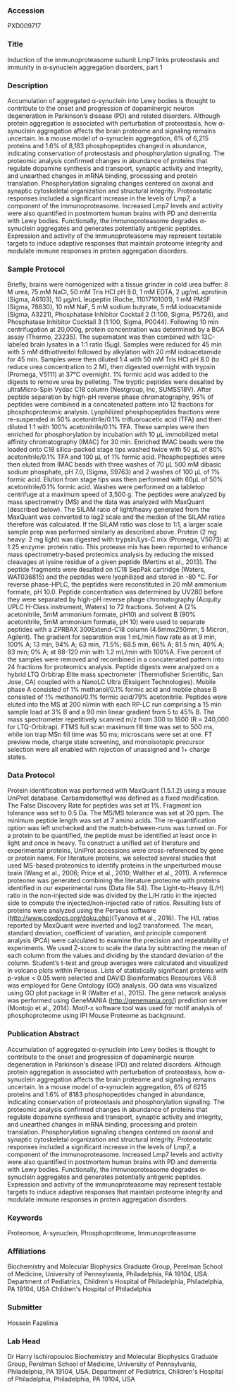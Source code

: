 ### Accession
PXD009717

### Title
Induction of the immunoproteasome subunit Lmp7 links proteostasis and immunity in α-synuclein aggregation disorders, part 1

### Description
Accumulation of aggregated α-synuclein into Lewy bodies is thought to contribute to the onset and progression of dopaminergic neuron degeneration in Parkinson’s disease (PD) and related disorders.  Although protein aggregation is associated with perturbation of proteostasis, how α-synuclein aggregation affects the brain proteome and signaling remains uncertain.  In a mouse model of α-synuclein aggregation, 6% of 6,215 proteins and 1.6% of 8,183 phosphopeptides changed in abundance, indicating conservation of proteostasis and phosphorylation signaling.  The proteomic analysis confirmed changes in abundance of proteins that regulate dopamine synthesis and transport, synaptic activity and integrity, and unearthed changes in mRNA binding, processing and protein translation.  Phosphorylation signaling changes centered on axonal and synaptic cytoskeletal organization and structural integrity.  Proteostatic responses included a significant increase in the levels of Lmp7, a component of the immunoproteasome.  Increased Lmp7 levels and activity were also quantified in postmortem human brains with PD and dementia with Lewy bodies.  Functionally, the immunoproteasome degrades α-synuclein aggregates and generates potentially antigenic peptides.  Expression and activity of the immunoproteasome may represent testable targets to induce adaptive responses that maintain proteome integrity and modulate immune responses in protein aggregation disorders.

### Sample Protocol
Briefly, brains were homogenized with a tissue grinder in cold urea buffer: 8 M urea, 75 mM NaCl, 50 mM Tris HCl pH 8.0, 1 mM EDTA, 2 µg/mL aprotinin (Sigma, A6103), 10 µg/mL leupeptin (Roche, 11017101001), 1 mM PMSF (Sigma, 78830), 10 mM NaF, 5 mM sodium butyrate, 5 mM iodoacetamide (Sigma, A3221), Phosphatase Inhibitor Cocktail 2 (1:100, Sigma, P5726), and Phosphatase Inhibitor Cocktail 3 (1:100, Sigma, P0044).  Following 10 min centrifugation at 20,000g, protein concentration was determined by a BCA assay (Thermo, 23235).  The supernatant was then combined with 13C-labeled brain lysates in a 1:1 ratio (5µg).  Samples were reduced for 45 min with 5 mM dithiothreitol followed by alkylation with 20 mM iodoacetamide for 45 min. Samples were then diluted 1:4 with 50 mM Tris HCl pH 8.0 (to reduce urea concentration to 2 M), then digested overnight with trypsin (Promega, V5111) at 37°C overnight.  1% formic acid was added to the digests to remove urea by pelleting.  The tryptic peptides were desalted by ultraMicro-Spin Vydac C18 column (Nestgroup, Inc, SUMSS18V).  After peptide separation by high-pH reverse phase chromatography, 95% of peptides were combined in a concatenated pattern into 12 fractions for phosphoproteomic analysis.  Lyophilized phosphopeptides fractions were re-suspended in 50% acetonitrile/0.1% trifluoroacetic acid (TFA) and then diluted 1:1 with 100% acetonitrile/0.1% TFA.  These samples were then enriched for phosphorylation by incubation with 10 µL immobilized metal affinity chromatography (IMAC) for 30 min.  Enriched IMAC beads were the loaded onto C18 silica-packed stage tips washed twice with 50 µL of 80% acetonitrile/0.1% TFA and 100 µL of 1% formic acid.  Phosphopeptides were then eluted from IMAC beads with three washes of 70 µL 500 mM dibasic sodium phosphate, pH 7.0, (Sigma, S9763) and 2 washes of 100 µL of 1% formic acid. Elution from stage tips was then performed with 60µL of 50% acetonitrile/0.1% formic acid. Washes were performed on a tabletop centrifuge at a maximum speed of 3,500 g.  The peptides were analyzed by mass spectrometry (MS) and the data was analyzed with MaxQuant (described below).  The SILAM ratio of light/heavy generated from the MaxQuant was converted to log2 scale and the median of the SILAM ratios therefore was calculated.  If the SILAM ratio was close to 1:1, a larger scale sample prep was performed similarly as described above.  Protein (2 mg heavy: 2 mg light) was digested with trypsin/Lys-C mix (Promega, V5073) at 1:25 enzyme: protein ratio.  This protease mix has been reported to enhance mass spectrometry-based proteomics analysis by reducing the missed cleavages at lysine residue of a given peptide (Mertins et al., 2013).  The peptide fragments were desalted on tC18 SepPak cartridge (Waters, WAT036815) and the peptides were lyophilized and stored in -80 °C.  For reverse phase-HPLC, the peptides were reconstituted in 20 mM ammonium formate, pH 10.0.  Peptide concentration was determined by UV280 before they were separated by high-pH reverse phage chromatography (Acquity UPLC H-Class instrument, Waters) to 72 fractions.  Solvent A (2% acetonitrile, 5mM ammonium formate, pH10) and solvent B (90% acetonitrile, 5mM ammonium formate, pH 10) were used to separate peptides with a ZPRBAX 300Extend-C18 column (4.6mmx250mm, 5 Micron, Agilent).  The gradient for separation was 1 mL/min flow rate as at 9 min, 100% A; 13 min, 94% A; 63 min, 71.5%; 68.5 min, 66% A; 81.5 min, 40% A; 83 min; 0% A; at 88-120 min with 1.2 mL/min with 100%A.  Five percent of the samples were removed and recombined in a concatenated pattern into 24 fractions for proteomics analysis.  Peptide digests were analyzed on a hybrid LTQ Orbitrap Elite mass spectrometer (Thermofisher Scientific, San Jose, CA) coupled with a NanoLC Ultra (Eksigent Technologies). Mobile phase A consisted of 1% methanol/0.1% formic acid and mobile phase B consisted of 1% methanol/0.1% formic acid/79% acetonitrile.  Peptides were eluted into the MS at 200 nl/min with each RP-LC run comprising a 15 min sample load at 3% B and a 90 min linear gradient from 5 to 45% B.  The mass spectrometer repetitively scanned m/z from 300 to 1800 (R = 240,000 for LTQ-Orbitrap).  FTMS full scan maximum fill time was set to 500 ms, while ion trap MSn fill time was 50 ms; microscans were set at one.  FT preview mode, charge state screening, and monoisotopic precursor selection were all enabled with rejection of unassigned and 1+ charge states.

### Data Protocol
Protein identification was performed with MaxQuant (1.5.1.2) using a mouse UniProt database.  Carbamidomethyl was defined as a fixed modification.  The False Discovery Rate for peptides was set at 1%.  Fragment ion tolerance was set to 0.5 Da.  The MS/MS tolerance was set at 20 ppm.  The minimum peptide length was set at 7 amino acids.  The re-quantification option was left unchecked and the match-between-runs was turned on.  For a protein to be quantified, the peptide must be identified at least once in light and once in heavy.  To construct a unified set of literature and experimental proteins, UniProt accessions were cross-referenced by gene or protein name.  For literature proteins, we selected several studies that used MS-based proteomics to identify proteins in the unperturbed mouse brain (Wang et al., 2006; Price et al., 2010; Walther et al., 2011). A reference proteome was generated combining the literature proteome with proteins identified in our experimental runs (Data file S4).   The Light-to-Heavy (L/H) ratio in the non-injected side was divided by the L/H ratio in the injected side to compute the injected/non-injected ratio of ratios.  Resulting lists of proteins were analyzed using the Perseus software (http://www.coxdocs.org/doku.php)(Tyanova et al., 2016).  The H/L ratios reported by MaxQuant were inverted and log2 transformed.  The mean, standard deviation, coefficient of variation, and principle component analysis (PCA) were calculated to examine the precision and repeatability of experiments.  We used Z-score to scale the data by subtracting the mean of each column from the values and dividing by the standard deviation of the column.   Student’s t-test and group averages were calculated and visualized in volcano plots within Perseus.  Lists of statistically significant proteins with p-value < 0.05 were selected and DAVID Bioinformatics Resources V6.8 was employed for Gene Ontology (GO) analysis.  GO data was visualized using GO plot package in R (Walter et al., 2015).  The gene network analysis was performed using GeneMANIA (http://genemania.org/) prediction server (Montojo et al., 2014). Motif-x software tool was used for motif analysis of phosphoproteome using IPI Mouse Proteome as background.

### Publication Abstract
Accumulation of aggregated &#x3b1;-synuclein into Lewy bodies is thought to contribute to the onset and progression of dopaminergic neuron degeneration in Parkinson's disease (PD) and related disorders. Although protein aggregation is associated with perturbation of proteostasis, how &#x3b1;-synuclein aggregation affects the brain proteome and signaling remains uncertain. In a mouse model of &#x3b1;-synuclein aggregation, 6% of 6215 proteins and 1.6% of 8183 phosphopeptides changed in abundance, indicating conservation of proteostasis and phosphorylation signaling. The proteomic analysis confirmed changes in abundance of proteins that regulate dopamine synthesis and transport, synaptic activity and integrity, and unearthed changes in mRNA binding, processing and protein translation. Phosphorylation signaling changes centered on axonal and synaptic cytoskeletal organization and structural integrity. Proteostatic responses included a significant increase in the levels of Lmp7, a component of the immunoproteasome. Increased Lmp7 levels and activity were also quantified in postmortem human brains with PD and dementia with Lewy bodies. Functionally, the immunoproteasome degrades &#x3b1;-synuclein aggregates and generates potentially antigenic peptides. Expression and activity of the immunoproteasome may represent testable targets to induce adaptive responses that maintain proteome integrity and modulate immune responses in protein aggregation disorders.

### Keywords
Proteomoe, Α-synuclein, Phosphoproteome, Immunoproteasome

### Affiliations
Biochemistry and Molecular Biophysics Graduate Group, Perelman School of Medicine, University of Pennsylvania, Philadelphia, PA 19104, USA.  Department of Pediatrics, Children's Hospital of Philadelphia, Philadelphia, PA 19104, USA
Children's Hospital of Philadelphia

### Submitter
Hossein Fazelinia

### Lab Head
Dr Harry Ischiropoulos
Biochemistry and Molecular Biophysics Graduate Group, Perelman School of Medicine, University of Pennsylvania, Philadelphia, PA 19104, USA.  Department of Pediatrics, Children's Hospital of Philadelphia, Philadelphia, PA 19104, USA


